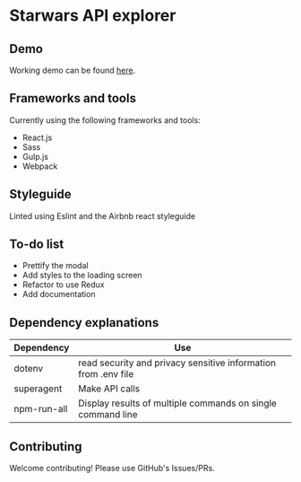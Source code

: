 # Starwars API explorer

## Demo
Working demo can be found [here](http://starwars.yonistap.com).

## Frameworks and tools
Currently using the following frameworks and tools:
 * React.js
 * Sass
 * Gulp.js
 * Webpack

## Styleguide
Linted using Eslint and the Airbnb react styleguide

## To-do list
 * Prettify the modal
 * Add styles to the loading screen
 * Refactor to use Redux
 * Add documentation

## Dependency explanations
 | **Dependency** | **Use** |
 |----------|-------|
 |dotenv | read security and privacy sensitive information from .env file |
 |superagent|Make API calls|
 |npm-run-all|Display results of multiple commands on single command line|

## Contributing

Welcome contributing!
Please use GitHub's Issues/PRs.
